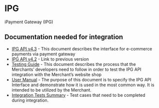 # IPG
iPayment Gateway (IPG)

## Documentation needed for integration

* [IPG API v4.3](https://icard.direct/documents/IPG_API.pdf) - This document describes the interface for e-commerce payments via payment gateway
* [IPG API v4.2](https://icard.direct/documents/IPG_API_v4.2_rev.35.pdf) - Link to previous version
* [Testing Guide](https://icard.direct/documents/IPG_API_Testing_guide_v3.4.pdf) -  This document describes the process that the Merchants’ developers need to follow in order to test the IPG API integration with the Merchant’s website shop
* [User Manual](https://icard.direct/documents/IPG_API_User_guide_v_3.2.1.pdf) - The purpose of this document is to specify the IPG API Interface and demonstrate how it is used in the most common way. It is intended to be utilized by the Merchant.
* [Integration Tests Summary](https://icard.direct/documents/IPG-Integration%20Tests%20Summary.xlsx) - Test cases that need to be completed during integration.

